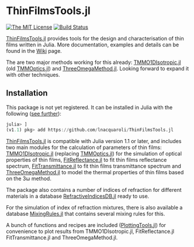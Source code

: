 # ThinFilmsTools.jl

[![The MIT License](https://img.shields.io/badge/license-MIT-orange.svg?style=flat-square)](http://opensource.org/licenses/MIT)
[![Build Status](https://travis-ci.com/lnacquaroli/ThinFilmsTools.jl.svg?branch=master)](https://travis-ci.com/lnacquaroli/ThinFilmsTools.jl)

[ThinFilmsTools.jl](https://github.com/lnacquaroli/ThinFilmsTools.jl/wiki/Home) provides tools for the design and characterisation of thin films written in Julia. More documentation, examples and details can be found in the [Wiki](https://github.com/lnacquaroli/ThinFilmsTools.jl/wiki/Home) page.

The are two major methods working for this already: [TMMO1DIsotropic.jl](https://github.com/lnacquaroli/ThinFilmsTools.jl/wiki/TMMO1DIsotropic.jl) (old [TMMOptics.jl](https://github.com/lnacquaroli/TMMOptics.jl)) and [ThreeOmegaMethod.jl](https://github.com/lnacquaroli/ThinFilmsTools.jl/wiki/ThreeOmegaMethod.jl). Looking forward to expand it with other techniques.

## Installation

This package is not yet registered. It can be installed in Julia with the following ([see further](https://docs.julialang.org/en/v1/stdlib/Pkg/index.html#Adding-unregistered-packages-1)):
```julia
julia> ]
(v1.1) pkg> add https://github.com/lnacquaroli/ThinFilmsTools.jl
```

[ThinFilmsTools.jl](https://github.com/lnacquaroli/ThinFilmsTools.jl/wiki/Home) is compatible with Julia version 1.1 or later, and includes two main modules for the calculation of parameters of thin films: [TMMO1DIsotropic.jl](https://github.com/lnacquaroli/ThinFilmsTools.jl/wiki/TMMO1DIsotropic.jl) (replacing [TMMOptics.jl](https://github.com/lnacquaroli/TMMOptics.jl)) for the simulation of optical properties of thin films, [FitReflectance.jl](https://github.com/lnacquaroli/ThinFilmsTools.jl/wiki/FitReflectance.jl) to fit thin films reflectance spectrum, [FitTransmittance.jl](https://github.com/lnacquaroli/ThinFilmsTools.jl/wiki/FitTransmittance.jl) to fit thin films transmittance spectrum and [ThreeOmegaMethod.jl](https://github.com/lnacquaroli/ThinFilmsTools.jl/wiki/ThreeOmegaMethod.jl) to model the thermal properties of thin films based on the 3ω method.

The package also contains a number of indices of refraction for different materials in a database [RefractiveIndicesDB.jl](https://github.com/lnacquaroli/ThinFilmsTools.jl/wiki/RefractiveIndicesDB.jl) ready to use.

For the simulation of index of refraction mixtures, there is also available a database [MixingRules.jl](https://github.com/lnacquaroli/ThinFilmsTools.jl/wiki/MixingRules.jl) that contains several mixing rules for this.

A bunch of functions and recipes are included ([PlottingTools.jl](https://github.com/lnacquaroli/ThinFilmsTools.jl/wiki/PlottingTools.jl)) for convenience to plot results from TMMO1DIsotropic.jl, FitReflectance.jl FitTransmittance.jl and ThreeOmegaMethod.jl.

